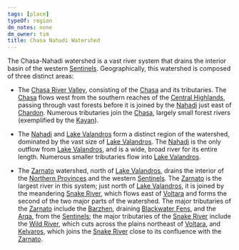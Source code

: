 ```yaml
---
tags: [place]
typeOf: region
dm_notes: none
dm_owner: tim
title: Chasa Nahadi Watershed
---
```


The Chasa-Nahadi watershed is a vast river system that drains the interior basin of the western [Sentinels](<../../sentinel-range.md>). Geographically, this watershed is composed of three distinct areas:

- The [Chasa River Valley](<../../greater-chardon/chardonian-empire/chasa-river-valley/chasa-river-valley.md>), consisting of the [Chasa](<./chasa.md>) and its tributaries. The [Chasa](<./chasa.md>) flows west from the southern reaches of the [Central Highlands](<../../central-highlands/central-highlands.md>), passing through vast forests before it is joined by the [Nahadi](<./nahadi.md>) just east of [Chardon](<../../greater-chardon/chardonian-empire/chardon/chardon.md>). Numerous tributaries join the [Chasa](<./chasa.md>), largely small forest rivers (exemplified by the [Kayan](<./kayan.md>)). 

- The [Nahadi](<./nahadi.md>) and [Lake Valandros](<../../greater-chardon/lake-valandros.md>) form a distinct region of the watershed, dominated by the vast size of [Lake Valandros](<../../greater-chardon/lake-valandros.md>). The [Nahadi](<./nahadi.md>) is the only outflow from [Lake Valandros](<../../greater-chardon/lake-valandros.md>), and is a wide, broad river for its entire length. Numerous smaller tributaries flow into [Lake Valandros](<../../greater-chardon/lake-valandros.md>). 

- The [Zarnato](<./zarnato.md>) watershed, north of [Lake Valandros](<../../greater-chardon/lake-valandros.md>), drains the interior of the [Northern Provinces](<../../northwest-coast/northern-provinces/northern-provinces.md>) and the western [Sentinels](<../../sentinel-range.md>). The [Zarnato](<./zarnato.md>) is the largest river in this system; just north of [Lake Valandros](<../../greater-chardon/lake-valandros.md>), it is joined by the meandering [Snake River](<./snake-river.md>), which flows east of [Voltara](<../../northwest-coast/northern-provinces/voltara/voltara.md>) and forms the second of the two major parts of the watershed. The major tributaries of the [Zarnato](<./zarnato.md>) include the [Barzhen](<./barzhen.md>), draining [Blackwater Fens](<../../northern-sentinels/blackwater-fens.md>), and the [Arqa](<./arqa.md>), from the [Sentinels](<../../sentinel-range.md>); the major tributaries of the [Snake River](<./snake-river.md>) include the [Wild River](<./wild-river.md>), which cuts across the plains northeast of [Voltara](<../../northwest-coast/northern-provinces/voltara/voltara.md>), and [Kelvaros](<./kelvaros.md>), which joins the [Snake River](<./snake-river.md>) close to its confluence with the [Zarnato](<./zarnato.md>). 

